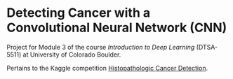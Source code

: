 # Detecting Cancer with a Convolutional Neural Network (CNN)

Project for Module 3 of the course *Introduction to Deep Learning* (DTSA-5511) at University of Colorado Boulder.

Pertains to the Kaggle competition [Histopathologic Cancer Detection](https://www.kaggle.com/competitions/histopathologic-cancer-detection).



